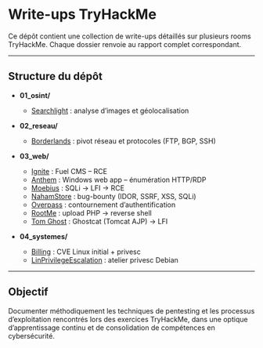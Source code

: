 # Write-ups TryHackMe

Ce dépôt contient une collection de write-ups détaillés sur plusieurs rooms TryHackMe.
Chaque dossier renvoie au rapport complet correspondant.

---

## Structure du dépôt

- **01_osint/**  
  - [Searchlight](https://tryhackme.com/room/searchlight) : analyse d’images et géolocalisation

- **02_reseau/**  
  - [Borderlands](https://tryhackme.com/room/borderlands) : pivot réseau et protocoles (FTP, BGP, SSH)

- **03_web/**  
  - [Ignite](https://tryhackme.com/room/ignite) : Fuel CMS – RCE
  - [Anthem](https://tryhackme.com/room/anthem) : Windows web app – énumération HTTP/RDP
  - [Moebius](https://tryhackme.com/room/moebius) : SQLi → LFI → RCE
  - [NahamStore](https://tryhackme.com/room/nahamstore) : bug-bounty (IDOR, SSRF, XSS, SQLi)
  - [Overpass](https://tryhackme.com/room/overpass) : contournement d’authentification
  - [RootMe](https://tryhackme.com/room/rootme) : upload PHP → reverse shell
  - [Tom Ghost](https://tryhackme.com/room/tomghost) : Ghostcat (Tomcat AJP) → LFI

- **04_systemes/**  
  - [Billing](https://tryhackme.com/room/billing) : CVE Linux initial + privesc
  - [LinPrivilegeEscalation](https://tryhackme.com/room/linprivesc) : atelier privesc Debian

---

## Objectif

Documenter méthodiquement les techniques de pentesting et les processus d’exploitation rencontrés lors des exercices TryHackMe, dans une optique d’apprentissage continu et de consolidation de compétences en cybersécurité.

